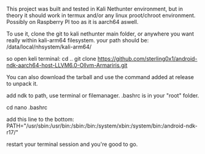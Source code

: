 
This project was built and tested in Kali Nethunter environment, but in theory it should work in termux and/or any linux proot/chroot environment.
Possibly on Raspberry PI too as it is aarch64 aswell.

To use it, clone the git to kali nethunter main folder, or anywhere you want really within kali-arm64 filesystem.
your path should be: 
/data/local/nhsystem/kali-arm64/

so open keli terminal:
cd ..
git clone https://github.com/sterling0x1/android-ndk-aarch64-host-LLVM6.0-Ollvm-Armariris.git

You can also download the tarball and use the command added at release to unpack it.

add ndk to path, use terminal or filemanager. .bashrc is in your "root" folder.

cd
nano .bashrc

add this line to the bottom:
PATH="/usr/sbin:/usr/bin:/sbin:/bin:/system/xbin:/system/bin:/android-ndk-r17/"

restart your terminal session and you're good to go.

